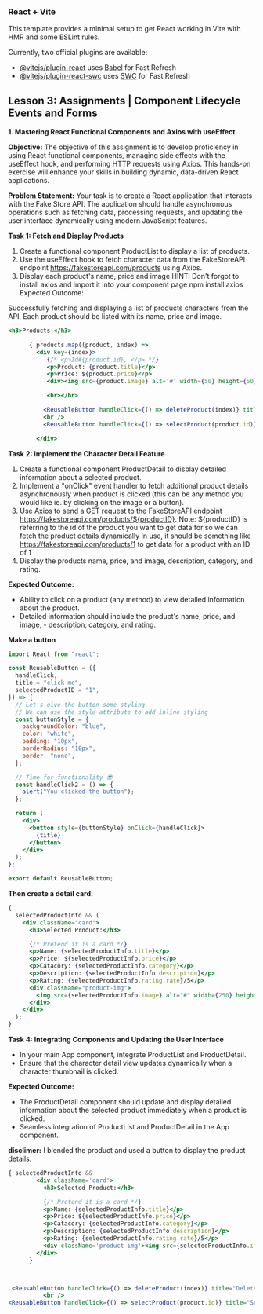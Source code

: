 ### React + Vite

This template provides a minimal setup to get React working in Vite with HMR and some ESLint rules.

Currently, two official plugins are available:

- [@vitejs/plugin-react](https://github.com/vitejs/vite-plugin-react/blob/main/packages/plugin-react/README.md) uses [Babel](https://babeljs.io/) for Fast Refresh
- [@vitejs/plugin-react-swc](https://github.com/vitejs/vite-plugin-react-swc) uses [SWC](https://swc.rs/) for Fast Refresh

## Lesson 3: Assignments | Component Lifecycle Events and Forms

**1. Mastering React Functional Components and Axios with useEffect**

**Objective:** The objective of this assignment is to develop proficiency in using React functional components, managing side effects with the useEffect hook, and performing HTTP requests using Axios. This hands-on exercise will enhance your skills in building dynamic, data-driven React applications.

**Problem Statement:** Your task is to create a React application that interacts with the Fake Store API. The application should handle asynchronous operations such as fetching data, processing requests, and updating the user interface dynamically using modern JavaScript features.

**Task 1: Fetch and Display Products**

1. Create a functional component ProductList to display a list of products.
2. Use the useEffect hook to fetch character data from the FakeStoreAPI endpoint https://fakestoreapi.com/products using Axios.
3. Display each product's name, price and image
   HINT: Don't forgot to install axios and import it into your component page
   npm install axios
   Expected Outcome:

Successfully fetching and displaying a list of products characters from the API.
Each product should be listed with its name, price and image.

```jsx
<h3>Products:</h3>

      { products.map((product, index) =>
        <div key={index}>
           {/* <p>Id#{product.id}, </p> */}
           <p>Product: {product.title}</p>
           <p>Price: ${product.price}</p>
           <div><img src={product.image} alt='#' width={50} height={50}/></div>

           <br></br>

          <ReusableButton handleClick={() => deleteProduct(index)} title="Delete Product"/>
          <br />
          <ReusableButton handleClick={() => selectProduct(product.id)} title="Select Product"/>

        </div>
```

**Task 2: Implement the Character Detail Feature**

1. Create a functional component ProductDetail to display detailed information about a selected product.
2. Implement a "onClick" event handler to fetch additional product details asynchronously when product is clicked (this can be any method you would like ie. by clicking on the image or a button).
3. Use Axios to send a GET request to the FakeStoreAPI endpoint https://fakestoreapi.com/products/${productID}.
   Note: ${productID} is referring to the id of the product you want to get data for so we can fetch the product details dynamically
   In use, it should be something like https://fakestoreapi.com/products/1 to get data for a product with an ID of 1
4. Display the products name, price, and image, description, category, and rating.

**Expected Outcome:**

- Ability to click on a product (any method) to view detailed information about the product.
- Detailed information should include the product's name, price, and image, - description, category, and rating.

**Make a button**

```jsx
import React from "react";

const ReusableButton = ({
  handleClick,
  title = "click me",
  selectedProductID = "1",
}) => {
  // Let's give the button some styling
  // We can use the style attribute to add inline styling
  const buttonStyle = {
    backgroundColor: "blue",
    color: "white",
    padding: "10px",
    borderRadius: "10px",
    border: "none",
  };

  // Time for functionality 😎
  const handleClick2 = () => {
    alert("You clicked the button");
  };

  return (
    <div>
      <button style={buttonStyle} onClick={handleClick}>
        {title}
      </button>
    </div>
  );
};

export default ReusableButton;
```

**Then create a detail card:**

```jsx
{
  selectedProductInfo && (
    <div className="card">
      <h3>Selected Product:</h3>

      {/* Pretend it is a card */}
      <p>Name: {selectedProductInfo.title}</p>
      <p>Price: ${selectedProductInfo.price}</p>
      <p>Catacory: {selectedProductInfo.category}</p>
      <p>Description: {selectedProductInfo.description}</p>
      <p>Rating: {selectedProductInfo.rating.rate}/5</p>
      <div className="product-img">
        <img src={selectedProductInfo.image} alt="#" width={250} height={250} />
      </div>
    </div>
  );
}
```

**Task 4: Integrating Components and Updating the User Interface**

- In your main App component, integrate ProductList and ProductDetail.
- Ensure that the character detail view updates dynamically when a character thumbnail is clicked.

**Expected Outcome:**

- The ProductDetail component should update and display detailed information about the selected product immediately when a product is clicked.
- Seamless integration of ProductList and ProductDetail in the App component.

**disclimer:** I blended the product and used a button to display the product details.
```jsx
{ selectedProductInfo && 
        <div className='card'>
          <h3>Selected Product:</h3>

          {/* Pretend it is a card */}
          <p>Name: {selectedProductInfo.title}</p>
          <p>Price: ${selectedProductInfo.price}</p>
          <p>Catacory: {selectedProductInfo.category}</p>
          <p>Description: {selectedProductInfo.description}</p>
          <p>Rating: {selectedProductInfo.rating.rate}/5</p>
          <div className='product-img'><img src={selectedProductInfo.image} alt='#' width={250} height={250}/></div>
        </div>
      }



 <ReusableButton handleClick={() => deleteProduct(index)} title="Delete Product"/>
          <br />
<ReusableButton handleClick={() => selectProduct(product.id)} title="Select Product"/>
```
